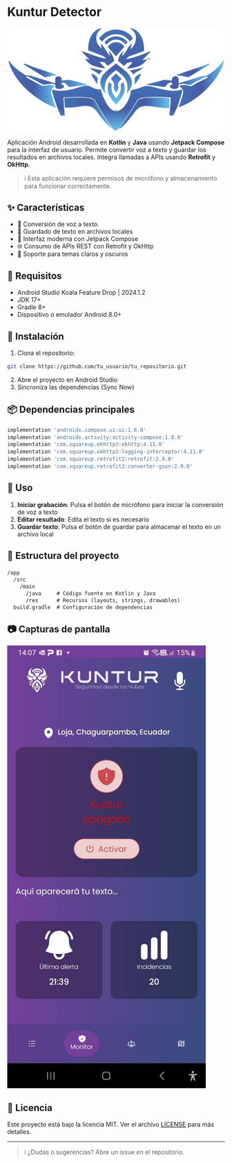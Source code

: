 # Kuntur Detector

![Speech And Text Logo](Logo_dron.png)

Aplicación Android desarrollada en **Kotlin** y **Java** usando **Jetpack Compose** para la interfaz de usuario. Permite convertir voz a texto y guardar los resultados en archivos locales. Integra llamadas a APIs usando **Retrofit** y **OkHttp**.

> ℹ️ Esta aplicación requiere permisos de micrófono y almacenamiento para funcionar correctamente.

## ✨ Características

- 🎤 Conversión de voz a texto.
- 💾 Guardado de texto en archivos locales
- 🎨 Interfaz moderna con Jetpack Compose
- 🌐 Consumo de APIs REST con Retrofit y OkHttp
- 🌙 Soporte para temas claros y oscuros

## 🔧 Requisitos

- Android Studio Koala Feature Drop | 2024.1.2
- JDK 17+
- Gradle 8+
- Dispositivo o emulador Android 8.0+

## 🚀 Instalación

1. Clona el repositorio:
```bash
git clone https://github.com/tu_usuario/tu_repositorio.git
```

2. Abre el proyecto en Android Studio
3. Sincroniza las dependencias (Sync Now)

## 📦 Dependencias principales

```groovy
implementation 'androidx.compose.ui:ui:1.6.0'
implementation 'androidx.activity:activity-compose:1.8.0'
implementation 'com.squareup.okhttp3:okhttp:4.11.0'
implementation 'com.squareup.okhttp3:logging-interceptor:4.11.0'
implementation 'com.squareup.retrofit2:retrofit:2.9.0'
implementation 'com.squareup.retrofit2:converter-gson:2.9.0'
```

## 📱 Uso

1. **Iniciar grabación**: Pulsa el botón de micrófono para iniciar la conversión de voz a texto
2. **Editar resultado**: Edita el texto si es necesario
3. **Guardar texto**: Pulsa el botón de guardar para almacenar el texto en un archivo local

## 📁 Estructura del proyecto

```
/app
  /src
    /main
      /java     # Código fuente en Kotlin y Java
      /res      # Recursos (layouts, strings, drawables)
  build.gradle  # Configuración de dependencias
```

## 📷 Capturas de pantalla

![Screenshot 1](images/cap_app.jpg)

## 📄 Licencia

Este proyecto está bajo la licencia MIT. Ver el archivo [LICENSE](LICENSE) para más detalles.

---

> ℹ️ ¿Dudas o sugerencias? Abre un issue en el repositorio.